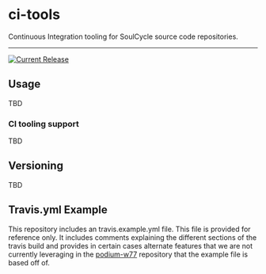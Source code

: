 # ci-tools

Continuous Integration tooling for SoulCycle source code repositories.

---

[![Current Release](https://img.shields.io/badge/release-2.7.0-1eb0fc.svg)](https://github.com/soulcycle/ci-tools/releases/tag/2.7.0)

## Usage

TBD

### CI tooling support

TBD

## Versioning

TBD

## Travis.yml Example

This repository includes an travis.example.yml file. This file is provided for reference only. It includes comments explaining the different sections of the travis build and provides in certain cases alternate features that we are not currently leveraging in the [podium-w77](https://github.com/soulcycle/podium-w77) repository that the example file is based off of.
